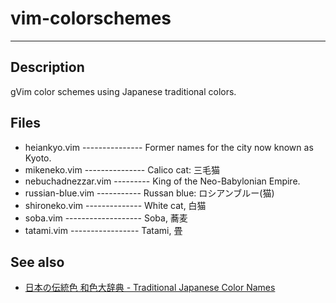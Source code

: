 # vim-colorschemes
----------------------------------------------------------------------------
## Description
  gVim color schemes using Japanese traditional colors.

## Files
  * heiankyo.vim --------------- Former names for the city now known as Kyoto.
  * mikeneko.vim --------------- Calico cat: 三毛猫
  * nebuchadnezzar.vim --------- King of the Neo-Babylonian Empire.
  * russian-blue.vim ----------- Russan blue: ロシアンブルー(猫)
  * shironeko.vim -------------- White cat, 白猫
  * soba.vim ------------------- Soba, 蕎麦
  * tatami.vim ----------------- Tatami, 畳

## See also
  * [日本の伝統色 和色大辞典 - Traditional Japanese Color Names](http://www.colordic.org/w/)

